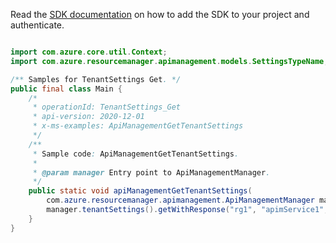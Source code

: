 Read the [SDK documentation](https://github.com/Azure/azure-sdk-for-java/blob/azure-resourcemanager-apimanagement_1.0.0-beta.2/sdk/apimanagement/azure-resourcemanager-apimanagement/README.md) on how to add the SDK to your project and authenticate.

```java

import com.azure.core.util.Context;
import com.azure.resourcemanager.apimanagement.models.SettingsTypeName;

/** Samples for TenantSettings Get. */
public final class Main {
    /*
     * operationId: TenantSettings_Get
     * api-version: 2020-12-01
     * x-ms-examples: ApiManagementGetTenantSettings
     */
    /**
     * Sample code: ApiManagementGetTenantSettings.
     *
     * @param manager Entry point to ApiManagementManager.
     */
    public static void apiManagementGetTenantSettings(
        com.azure.resourcemanager.apimanagement.ApiManagementManager manager) {
        manager.tenantSettings().getWithResponse("rg1", "apimService1", SettingsTypeName.PUBLIC, Context.NONE);
    }
}
```
